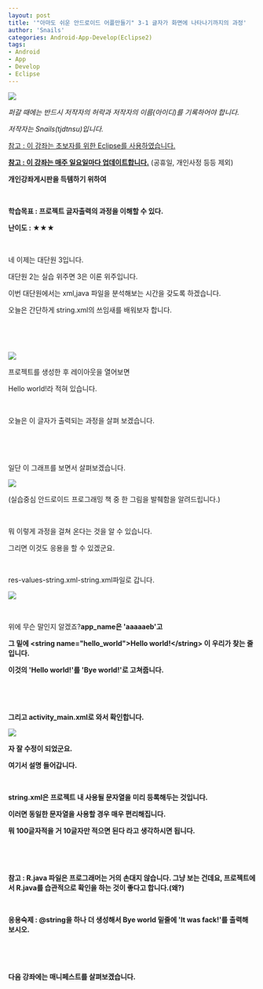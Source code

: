 ```yaml
---
layout: post
title: '"아마도 쉬운 안드로이드 어플만들기" 3-1 글자가 화면에 나타나기까지의 과정'
author: 'Snails'
categories: Android-App-Develop(Eclipse2)
tags:
- Android
- App
- Develop
- Eclipse
---
```



<script> location.href='https://cafe.naver.com/develoid/258941' ; </script>

<p><img src="https://dthumb-phinf.pstatic.net/?src=%22http%3A%2F%2Fpostfiles3.naver.net%2F20130523_178%2Ftjdtnsu_1369283538974akCh1_JPEG%2Fand.jpg%3Ftype%3Dw2%22&amp;type=cafe_wa740"></p><p><i>퍼갈 때에는 반드시 저작자의 허락과 저작자의 이름(아이디)를 기록하어야 합니다.</i></p><p><i>저작자는 Snails(tjdtnsu)입니다.</i></p><p><u>참고 : 이 강좌는 초보자를 위한 Eclipse를 사용하였습니다.</u></p><p><u><strong>참고 : 이 강좌는 매주 일요일마다 업데이트합니다.</strong></u> (공휴일, 개인사정 등등 제외)</p><p><strong>개인강좌게시판을 득템하기 위하여</strong>&nbsp;</p><p>&nbsp;<u>﻿</u></p><p><b>학습목표 :&nbsp;프로젝트 글자출력의 과정을 이해할 수 있다.</b></p><p><b>난이도 : ★★</b>★</p><p>&nbsp;</p><p>네 이제는 대단원 3입니다.</p><p>대단원 2는 실습 위주면 3은 이론 위주입니다.</p><p>이번 대단원에서는 xml,java 파일을 분석해보는 시간을 갖도록 하겠습니다.</p><p>오늘은 간단하게 string.xml의 쓰임새를 배워보자 합니다.</p><p>&nbsp;</p><p>&nbsp;</p><p><img src="https://dthumb-phinf.pstatic.net/?src=%22http%3A%2F%2Fblogfiles.naver.net%2F20130609_151%2Ftjdtnsu_1370775832731ivCwO_PNG%2F%25C1%25A6%25B8%25F1_%25BE%25F8%25C0%25BD.png%22&amp;type=cafe_wa740"></p><p>프로젝트를 생성한 후 레이아웃을 열어보면</p><p>Hello world!라 적혀 있습니다.</p><p>&nbsp;</p><p>오늘은 이 글자가 출력되는 과정을 살펴 보겠습니다.</p><p>&nbsp;</p><p>&nbsp;</p><p>일단 이 그래프를 보면서 살펴보겠습니다.</p><p><img src="https://dthumb-phinf.pstatic.net/?src=%22http%3A%2F%2Fblogfiles.naver.net%2F20130609_85%2Ftjdtnsu_1370776857708IYYfV_PNG%2FScan06092013_201646.png%22&amp;type=cafe_wa740"></p><p>(실습중심 안드로이드 프로그래밍 책 중 한 그림을 발췌함을 알려드립니다.)</p><p>&nbsp;</p><p>뭐 이렇게 과정을 걸쳐 온다는 것을 알 수 있습니다.</p><p>그리면 이것도 응용을 할 수 있겠군요.</p><p>&nbsp;</p><p>res-values-string.xml-string.xml파일로 갑니다.</p><p><img src="https://dthumb-phinf.pstatic.net/?src=%22http%3A%2F%2Fblogfiles.naver.net%2F20130609_39%2Ftjdtnsu_1370777245922JgN7o_PNG%2FScan06092013_201646.png%22&amp;type=cafe_wa740"></p><p>&nbsp;</p><p>위에 무슨 말인지 알겠죠?<b>app_name은 'aaaaaeb'고</p><p>그 밑에 &lt;string name="hello_world"&gt;Hello world!&lt;/string&gt; 이 우리가 찾는 줄입니다.</p><p>이것의 'Hello world!'를 'Bye world!'로 고쳐줍니다.</p><p>&nbsp;</p><p>&nbsp;</p><p>그리고 activity_main.xml로 와서 확인합니다.</p><p><img src="https://dthumb-phinf.pstatic.net/?src=%22http%3A%2F%2Fblogfiles.naver.net%2F20130609_44%2Ftjdtnsu_13707774564616QWhM_PNG%2FScan06092013_201646.png%22&amp;type=cafe_wa740"></p><p>자 잘 수정이 되었군요.</p><p>여기서 설명 들어갑니다.</p><p>&nbsp;</p><p>string.xml은 프로젝트 내 사용될 문자열을 미리 등록해두는 것입니다.</p><p>이러면 동일한 문자열을 사용할 경우 매우 편리해집니다.</p><p>뭐 100글자적을 거 10글자만 적으면 된다 라고 생각하시면 됩니다.</p><p>&nbsp;</p><p>&nbsp;</p><p>참고 : R.java 파일은 프로그래머는 거의 손대지 않습니다. 그냥 보는 건데요, 프로젝트에서 R.java를 습관적으로 확인을 하는 것이 좋다고 합니다.(왜?)<b></p><p>&nbsp;</p><p>응용숙제 : @string을 하나 더 생성해서 Bye world 밑줄에 'It was fack!'를 출력해 보시오.</p><p>&nbsp;</p><p>&nbsp;</p><p>다음 강좌에는 매니페스트를 살펴보겠습니다.</p><p></p><p>&nbsp;</p><p></p>
